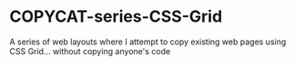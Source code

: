 # COPYCAT-series-CSS-Grid
A series of web layouts where I attempt to copy existing web pages using CSS Grid... without copying anyone's code
